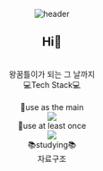 <div align="center">

![header](https://capsule-render.vercel.app/api?type=slice&color=timeAuto&height=100&section=header&text=Jiryeong's%20github&fontSize=50)
</br>
## Hi👋 
</br>
왕꿈틀이가 되는 그 날까지

</br>
💻Tech Stack💻
</br>
</br>
📝use as the main
</br>
<img src="https://img.shields.io/badge/C++-00599C?style=for-the-badge&logo=cplusplus&logoColor=white">
</br>
📝use at least once
</br>
<img src="https://img.shields.io/badge/Unity-0000?style=for-the-badge&logo=unity&logoColor=white">
</br>
📚studying📚
</br>
자료구조

 <div align="left">

